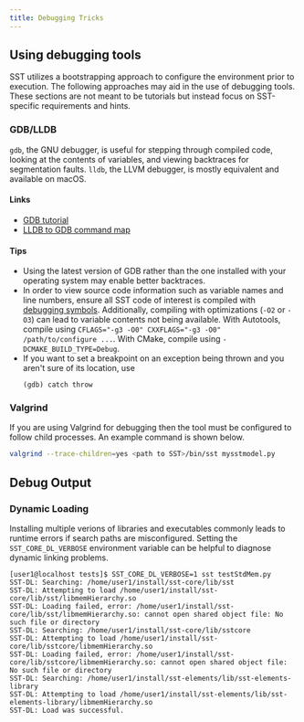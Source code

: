 ```yaml
---
title: Debugging Tricks
---
```


## Using debugging tools

SST utilizes a bootstrapping approach to configure the environment prior to execution.
The following approaches may aid in the use of debugging tools.
These sections are not meant to be tutorials but instead focus on SST-specific requirements and hints.

### GDB/LLDB

`gdb`, the GNU debugger, is useful for stepping through compiled code, looking at the contents of variables,
and viewing backtraces for segmentation faults.
`lldb`, the LLVM debugger, is mostly equivalent and available on macOS.

#### Links

- [GDB tutorial](https://developers.redhat.com/blog/2021/04/30/the-gdb-developers-gnu-debugger-tutorial-part-1-getting-started-with-the-debugger)
- [LLDB to GDB command map](https://lldb.llvm.org/use/map.html)

#### Tips

- Using the latest version of GDB rather than the one installed with your operating system may enable better backtraces.
- In order to view source code information such as variable names and line numbers, ensure all SST code of interest is compiled with [debugging symbols](https://en.wikipedia.org/wiki/Debug_symbol). Additionally, compiling with optimizations (`-O2` or `-O3`) can lead to variable contents not being available. With Autotools, compile using `CFLAGS="-g3 -O0" CXXFLAGS="-g3 -O0" /path/to/configure ...`. With CMake, compile using `-DCMAKE_BUILD_TYPE=Debug`.
- If you want to set a breakpoint on an exception being thrown and you aren't sure of its location, use
   ```
   (gdb) catch throw
   ```

### Valgrind

If you are using Valgrind for debugging then the tool must be configured to follow child processes.
An example command is shown below.

```bash
valgrind --trace-children=yes <path to SST>/bin/sst mysstmodel.py
```

## Debug Output

### Dynamic Loading

Installing multiple verions of libraries and executables commonly leads to runtime errors if search paths are misconfigured.
Setting the `SST_CORE_DL_VERBOSE` environment variable can be helpful to diagnose dynamic linking problems.
```
[user1@localhost tests]$ SST_CORE_DL_VERBOSE=1 sst testStdMem.py
SST-DL: Searching: /home/user1/install/sst-core/lib/sst
SST-DL: Attempting to load /home/user1/install/sst-core/lib/sst/libmemHierarchy.so
SST-DL: Loading failed, error: /home/user1/install/sst-core/lib/sst/libmemHierarchy.so: cannot open shared object file: No such file or directory
SST-DL: Searching: /home/user1/install/sst-core/lib/sstcore
SST-DL: Attempting to load /home/user1/install/sst-core/lib/sstcore/libmemHierarchy.so
SST-DL: Loading failed, error: /home/user1/install/sst-core/lib/sstcore/libmemHierarchy.so: cannot open shared object file: No such file or directory
SST-DL: Searching: /home/user1/install/sst-elements/lib/sst-elements-library
SST-DL: Attempting to load /home/user1/install/sst-elements/lib/sst-elements-library/libmemHierarchy.so
SST-DL: Load was successful.
```
